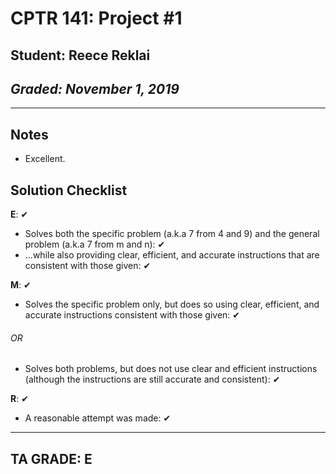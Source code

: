 # CPTR 141: Project #1
## Student: Reece Reklai
## *Graded: November 1, 2019*
------
## Notes
* Excellent.

## Solution Checklist
**E**: ✔
* Solves both the specific problem (a.k.a 7 from 4 and 9) and the
general problem (a.k.a 7 from m and n): ✔
* ...while also providing clear, efficient, and accurate instructions that are consistent with those given: ✔

**M**: ✔
* Solves the specific problem only, but does so using clear,
efficient, and accurate instructions consistent with those given: ✔

###### OR

* Solves both problems, but does not use clear and efficient
instructions (although the instructions are still accurate and
consistent): ✔

**R**: ✔
* A reasonable attempt was made: ✔

---
## TA GRADE: E